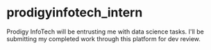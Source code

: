 # prodigyinfotech_intern
Prodigy InfoTech will be entrusting me with data science tasks. I'll be submitting my completed work through this platform for dev review.
